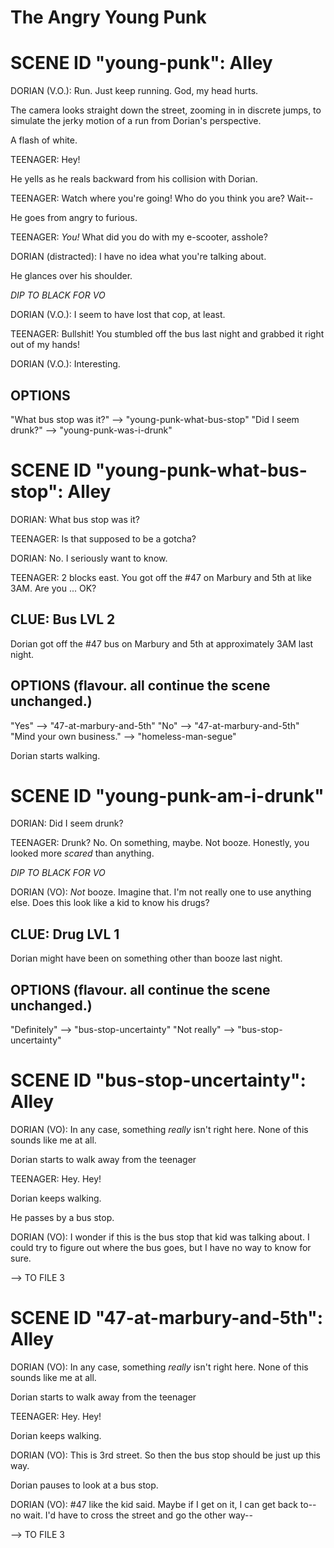 # The Angry Young Punk

# SCENE ID "young-punk": Alley
DORIAN (V.O.): Run. Just keep running. God, my head hurts.

The camera looks straight down the street, zooming in in discrete jumps,
to simulate the jerky motion of a run from Dorian's perspective.

A flash of white.

TEENAGER: Hey!

He yells as he reals backward from his collision with Dorian.

TEENAGER: Watch where you're going! Who do you think you are? Wait--

He goes from angry to furious.

TEENAGER: *You!* What did you do with my e-scooter, asshole?

DORIAN (distracted): I have no idea what you're talking about.

He glances over his shoulder.

*DIP TO BLACK FOR VO*

DORIAN (V.O.): I seem to have lost that cop, at least.

TEENAGER: Bullshit! You stumbled off the bus last night and grabbed it right out of my
          hands!

DORIAN (V.O.): Interesting.

## OPTIONS
"What bus stop was it?" --> "young-punk-what-bus-stop"
"Did I seem drunk?" --> "young-punk-was-i-drunk"

# SCENE ID "young-punk-what-bus-stop": Alley
DORIAN: What bus stop was it?

TEENAGER: Is that supposed to be a gotcha?

DORIAN: No. I seriously want to know.

TEENAGER: 2 blocks east. You got off the #47 on Marbury and 5th at like 3AM. Are you ...
          OK?

## CLUE: Bus LVL 2
Dorian got off the #47 bus on Marbury and 5th at approximately 3AM last night.

## OPTIONS (flavour. all continue the scene unchanged.)
"Yes" --> "47-at-marbury-and-5th"
"No" --> "47-at-marbury-and-5th"
"Mind your own business." --> "homeless-man-segue"

Dorian starts walking.


# SCENE ID "young-punk-am-i-drunk"
DORIAN: Did I seem drunk?

TEENAGER: Drunk? No. On something, maybe. Not booze. Honestly, you looked more *scared*
          than anything.

*DIP TO BLACK FOR VO*

DORIAN (VO): *Not* booze. Imagine that. I'm not really one to use anything else. Does
             this look like a kid to know his drugs?

## CLUE: Drug LVL 1
Dorian might have been on something other than booze last night.

## OPTIONS (flavour. all continue the scene unchanged.)
"Definitely" --> "bus-stop-uncertainty"
"Not really"  --> "bus-stop-uncertainty"


# SCENE ID "bus-stop-uncertainty": Alley
DORIAN (VO): In any case, something *really* isn't right here. None of this sounds
like me at all.

Dorian starts to walk away from the teenager

TEENAGER: Hey. Hey!

Dorian keeps walking.

He passes by a bus stop.

DORIAN (VO): I wonder if this is the bus stop that kid was talking about. I could try
to figure out where the bus goes, but I have no way to know for sure.

--> TO FILE 3

# SCENE ID "47-at-marbury-and-5th": Alley
DORIAN (VO): In any case, something *really* isn't right here. None of this sounds
like me at all.

Dorian starts to walk away from the teenager

TEENAGER: Hey. Hey!

Dorian keeps walking.

DORIAN (VO): This is 3rd street. So then the bus stop should be just up this way.

Dorian pauses to look at a bus stop.

DORIAN (VO): #47 like the kid said. Maybe if I get on it, I can get back to--no wait.
             I'd have to cross the street and go the other way--

--> TO FILE 3
